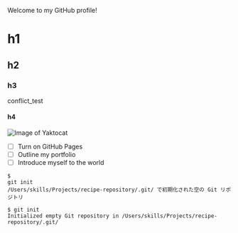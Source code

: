 Welcome to my GitHub profile!
# h1
## h2
### h3
 conflict_test
#### h4
![Image of Yaktocat](https://octodex.github.com/images/yaktocat.png)

- [ ] Turn on GitHub Pages
- [ ] Outline my portfolio
- [ ] Introduce myself to the world

``` 
$ 
git init 
/Users/skills/Projects/recipe-repository/.git/ で初期化された空の Git リポジトリ

$ git init
Initialized empty Git repository in /Users/skills/Projects/recipe-repository/.git/
